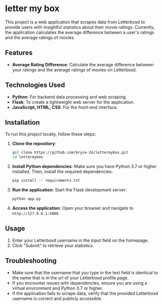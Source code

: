 # letter my box

This project is a web application that scrapes data from Letterboxd to provide users with insightful statistics about their movie ratings. Currently, the application calculates the average difference between a user's ratings and the average ratings of movies.

## Features

- **Average Rating Difference**: Calculate the average difference between your ratings and the average ratings of movies on Letterboxd.

## Technologies Used

- **Python**: For backend data processing and web scraping.
- **Flask**: To create a lightweight web server for the application.
- **JavaScript, HTML, CSS**: For the front-end interface.

## Installation

To run this project locally, follow these steps:

1. **Clone the repository**:
   ```bash
   git clone https://github.com/bryce-24/lettermybox.git
   cd lettermybox
   ```

2. **Install Python dependencies**:
   Make sure you have Python 3.7 or higher installed. Then, install the required dependencies:
   ```bash
   pip install -r requirements.txt
   ```

3. **Run the application**:
   Start the Flask development server:
   ```bash
   python app.py
   ```

4. **Access the application**:
   Open your browser and navigate to `http://127.0.0.1:5000`.

## Usage

1. Enter your Letterboxd username in the input field on the homepage.
2. Click "Submit" to retrieve your statistics.

## Troubleshooting

- Make sure that the username that you type in the text field is identical to the name that is in the url of your Letterboxd profile page.
- If you encounter issues with dependencies, ensure you are using a virtual environment and Python 3.7 or higher.
- If the application fails to scrape data, verify that the provided Letterboxd username is correct and publicly accessible.